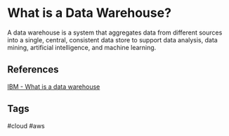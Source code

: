 # What is a Data Warehouse?

A data warehouse is a system that aggregates data from different sources into a single, central, consistent data store to support data analysis, data mining, artificial intelligence, and machine learning.  

## References
[IBM - What is a data warehouse](https://www.ibm.com/topics/data-warehouse)  

## Tags
#cloud #aws
